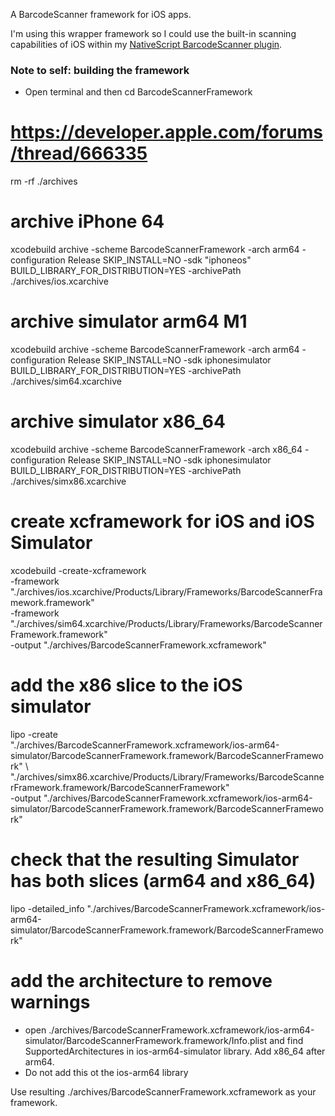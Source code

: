 A BarcodeScanner framework for iOS apps.

I'm using this wrapper framework so I could use the built-in scanning capabilities of iOS
within my [NativeScript BarcodeScanner plugin](https://www.npmjs.com/package/nativescript-barcodescanner).

### Note to self: building the framework
- Open terminal and then
cd BarcodeScannerFramework
# https://developer.apple.com/forums/thread/666335
rm -rf ./archives
# archive iPhone 64
xcodebuild archive -scheme BarcodeScannerFramework -arch arm64 -configuration Release SKIP_INSTALL=NO -sdk "iphoneos" BUILD_LIBRARY_FOR_DISTRIBUTION=YES -archivePath ./archives/ios.xcarchive 
# archive simulator arm64 M1
xcodebuild archive -scheme BarcodeScannerFramework -arch arm64 -configuration Release SKIP_INSTALL=NO -sdk iphonesimulator BUILD_LIBRARY_FOR_DISTRIBUTION=YES -archivePath ./archives/sim64.xcarchive
# archive simulator x86_64
xcodebuild archive -scheme BarcodeScannerFramework -arch x86_64 -configuration Release SKIP_INSTALL=NO -sdk iphonesimulator BUILD_LIBRARY_FOR_DISTRIBUTION=YES -archivePath ./archives/simx86.xcarchive
    
# create xcframework for iOS and iOS Simulator
xcodebuild -create-xcframework \
-framework "./archives/ios.xcarchive/Products/Library/Frameworks/BarcodeScannerFramework.framework" \
-framework "./archives/sim64.xcarchive/Products/Library/Frameworks/BarcodeScannerFramework.framework" \
-output "./archives/BarcodeScannerFramework.xcframework"

# add the x86 slice to the iOS simulator
lipo -create \
"./archives/BarcodeScannerFramework.xcframework/ios-arm64-simulator/BarcodeScannerFramework.framework/BarcodeScannerFramework" \ 
"./archives/simx86.xcarchive/Products/Library/Frameworks/BarcodeScannerFramework.framework/BarcodeScannerFramework"  \
-output "./archives/BarcodeScannerFramework.xcframework/ios-arm64-simulator/BarcodeScannerFramework.framework/BarcodeScannerFramework"

# check that the resulting Simulator has both slices (arm64 and x86_64)
lipo -detailed_info "./archives/BarcodeScannerFramework.xcframework/ios-arm64-simulator/BarcodeScannerFramework.framework/BarcodeScannerFramework"

# add the architecture to remove warnings
- open ./archives/BarcodeScannerFramework.xcframework/ios-arm64-simulator/BarcodeScannerFramework.framework/Info.plist and find SupportedArchitectures in ios-arm64-simulator library. Add <string>x86_64</string> after <string>arm64</string>.
- Do not add this ot the ios-arm64 library

Use resulting ./archives/BarcodeScannerFramework.xcframework as your framework.